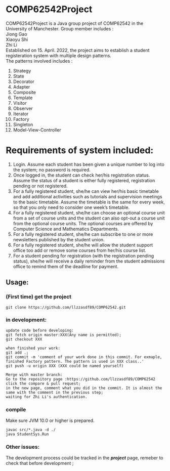 # COMP62542Project
COMP62542Project is a Java group project of COMP62542 in the University of Manchester.
Group member includes :<br/>
Jiong Gao<br/>
Xiaoyu Shi<br/>
Zhi Li
<br/>
Established on 15. April. 2022, the project aims to establish a student registeration system with multiple design patterns. <br/>
The patterns involved includes : 
1. Strategy
2. State
3. Decorator
4. Adapter
5. Composite
6. Template
7. Visitor
8. Observer
9. Iterator
10. Factory
11. Singleton
12. Model-View-Controller

# Requirements of system included:
1. Login. Assume each student has been given a unique number to log into the system; no
password is required.
2. Once logged in, the student can check her/his registration status. Assume the status of a
student is either fully registered, registration pending or not registered.
3. For a fully registered student, she/he can view her/his basic timetable and add additional
activities such as tutorials and supervision meetings to the basic timetable. Assume the
timetable is the same for every week, so that you only need to consider one week’s timetable.
4. For a fully registered student, she/he can choose an optional course unit from a set of course
units and the student can also opt-out a course unit from the optional course units. The
optional courses are offered by Computer Science and Mathematics Departments.
5. For a fully registered student, she/he can subscribe to one or more newsletters published by
the student union.
6. For a fully registered student, she/he will allow the student support office too add or remove
some courses from her/his course list.
7. For a student pending for registration (with the registration pending status), she/he will
receive a daily reminder from the student admissions office to remind them of the deadline
for payment. 

## Usage:
### (First time) get the project
```
git clone https://github.com/llzzasdf89/COMP62542.git
```

### in development:
```
update code before developing:
git fetch origin master:XXX(Any name is permitted);
git checkout XXX
```
```
when finished your work:
git add .;
git commit -m 'comment of your work done in this commit. For exmaple, finished Factory pattern. The pattern is used in XXX class..' 
git push -u origin XXX (XXX could be named yourself)
```
```
Merge with master branch:
Go to the repository page :https://github.com/llzzasdf89/COMP62542
click the compare & pull request;
in the new page, comment what you did in the commit. It is almost the same with the comment in the previous step;
waiting for Zhi Li's authentication. 
```

### compile
Make sure JVM 10.0 or higher is prepared.
```
javac src/*.java -d ./
java StudentSys.Run
```

### Other issues:
The development process could be tracked in the **_project_** page, remeber to check that before development ;